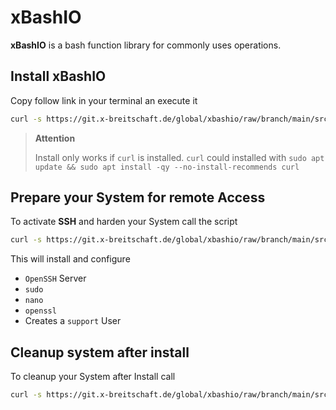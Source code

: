 # xBashIO

**xBashIO** is a bash function library for commonly uses operations.

## Install xBashIO

Copy follow link in your terminal an execute it

```bash
curl -s https://git.x-breitschaft.de/global/xbashio/raw/branch/main/src/xbashio.scripts/install.sh | bash
```

> **Attention**
>
> Install only works if `curl` is installed. `curl` could installed with `sudo apt update && sudo apt install -qy --no-install-recommends curl`

## Prepare your System for remote Access

To activate **SSH** and harden your System call the script

```bash
curl -s https://git.x-breitschaft.de/global/xbashio/raw/branch/main/src/xbashio.scripts/prepare.sh | bash
```

This will install and configure
- `OpenSSH` Server
- `sudo`
- `nano`
- `openssl`
- Creates a `support` User

## Cleanup system after install

To cleanup your System after Install call

```bash
curl -s https://git.x-breitschaft.de/global/xbashio/raw/branch/main/src/xbashio.scripts/cleanup.sh | bash
```

